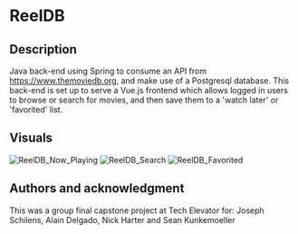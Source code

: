 # ReelDB

## Description
Java back-end using Spring to consume an API from https://www.themoviedb.org, and make use of a Postgresql database. This back-end is set up to serve a Vue.js frontend which allows logged in users to browse or search for movies, and then save them to a 'watch later' or 'favorited' list.

## Visuals
![ReelDB_Now_Playing](https://user-images.githubusercontent.com/16271311/198696484-329ae4e8-1224-4327-9cf5-cdc1d206d1e6.png)
![ReelDB_Search](https://user-images.githubusercontent.com/16271311/198696501-609fdf33-e47b-44d1-9ce8-15990cde3ad6.png)
![ReelDB_Favorited](https://user-images.githubusercontent.com/16271311/198696518-fc74c825-5464-4068-b198-817abd3404fe.png)


## Authors and acknowledgment
This was a group final capstone project at Tech Elevator for:
Joseph Schilens, Alain Delgado, Nick Harter and Sean Kunkemoeller

